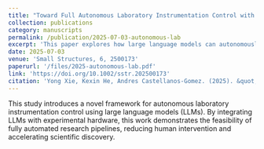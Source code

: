 ```yaml
---
title: "Toward Full Autonomous Laboratory Instrumentation Control with Large Language Models"
collection: publications
category: manuscripts
permalink: /publication/2025-07-03-autonomous-lab
excerpt: 'This paper explores how large language models can autonomously control laboratory instrumentation, paving the way for fully automated research workflows.'
date: 2025-07-03
venue: 'Small Structures, 6, 2500173'
paperurl: '/files/2025-autonomous-lab.pdf'
link: 'https://doi.org/10.1002/sstr.202500173'
citation: 'Yong Xie, Kexin He, Andres Castellanos-Gomez. (2025). &quot;Toward Full Autonomous Laboratory Instrumentation Control with Large Language Models.&quot; <i>Small Structures</i>, 6, 2500173.'
---
```


This study introduces a novel framework for autonomous laboratory instrumentation control using large language models (LLMs). By integrating LLMs with experimental hardware, this work demonstrates the feasibility of fully automated research pipelines, reducing human intervention and accelerating scientific discovery.
